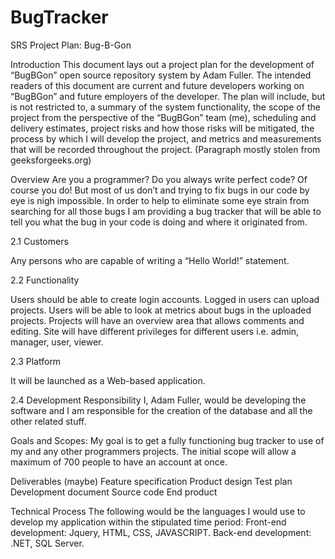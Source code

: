 # BugTracker
SRS Project Plan: Bug-B-Gon

Introduction
This document lays out a project plan for the development of “BugBGon” open source repository system by Adam Fuller. The intended readers of this document are current and future developers working on “BugBGon” and future employers of the developer. The plan will include, but is not restricted to, a summary of the system functionality, the scope of the project from the perspective of the “BugBGon” team (me), scheduling and delivery estimates, project risks and how those risks will be mitigated, the process by which I will develop the project, and metrics and measurements that will be recorded throughout the project. (Paragraph mostly stolen from geeksforgeeks.org)

Overview
Are you a programmer? Do you always write perfect code? Of course you do! But most of us don’t and trying to fix bugs in our code by eye is nigh impossible. In order to help to eliminate some eye strain from searching for all those bugs I am providing a bug tracker that will be able to tell you what the bug in your code is doing and where it originated from.

2.1 Customers

Any persons who are capable of writing a “Hello World!” statement.

2.2 Functionality

Users should be able to create login accounts. Logged in users can upload projects. Users will be able to look at metrics about bugs in the uploaded projects. Projects will have an overview area that allows comments and editing. Site will have different privileges for different users i.e. admin, manager, user, viewer.

2.3 Platform

It will be launched as a Web-based application.

2.4 Development Responsibility I, Adam Fuller, would be developing the software and I am responsible for the creation of the database and all the other related stuff.

Goals and Scopes:
My goal is to get a fully functioning bug tracker to use of my and any other programmers projects. The initial scope will allow a maximum of 700 people to have an account at once.

Deliverables (maybe)
Feature specification Product design Test plan Development document Source code End product

Technical Process
The following would be the languages I would use to develop my application within the stipulated time period: Front-end development: Jquery, HTML, CSS, JAVASCRIPT. Back-end development: .NET, SQL Server.
